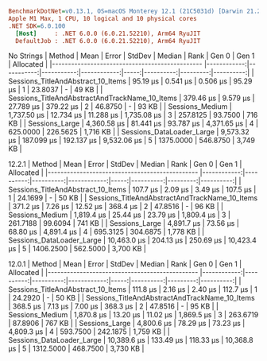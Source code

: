 ``` ini

BenchmarkDotNet=v0.13.1, OS=macOS Monterey 12.1 (21C5031d) [Darwin 21.2.0]
Apple M1 Max, 1 CPU, 10 logical and 10 physical cores
.NET SDK=6.0.100
  [Host]     : .NET 6.0.0 (6.0.21.52210), Arm64 RyuJIT
  DefaultJob : .NET 6.0.0 (6.0.21.52210), Arm64 RyuJIT


```

No Strings
|                                         Method |        Mean |      Error |     StdDev |      Median | Rank |     Gen 0 |    Gen 1 | Allocated |
|----------------------------------------------- |------------:|-----------:|-----------:|------------:|-----:|----------:|---------:|----------:|
|             Sessions_TitleAndAbstract_10_Items |    95.19 μs |   0.541 μs |   0.506 μs |    95.29 μs |    1 |   23.8037 |        - |     49 KB |
| Sessions_TitleAndAbstractAndTrackName_10_Items |   379.46 μs |   9.579 μs |  27.789 μs |   379.22 μs |    2 |   46.8750 |        - |     93 KB |
|                                Sessions_Medium | 1,737.50 μs |  12.734 μs |  11.288 μs | 1,735.08 μs |    3 |  257.8125 |  93.7500 |    716 KB |
|                                 Sessions_Large | 4,360.58 μs |  81.441 μs |  93.787 μs | 4,371.65 μs |    4 |  625.0000 | 226.5625 |  1,716 KB |
|                      Sessions_DataLoader_Large | 9,573.32 μs | 187.099 μs | 192.137 μs | 9,532.06 μs |    5 | 1375.0000 | 546.8750 |  3,749 KB |

12.2.1
|                                         Method |        Mean |     Error |    StdDev |      Median | Rank |     Gen 0 |    Gen 1 | Allocated |
|----------------------------------------------- |------------:|----------:|----------:|------------:|-----:|----------:|---------:|----------:|
|             Sessions_TitleAndAbstract_10_Items |    107.7 μs |   2.09 μs |   3.49 μs |    107.5 μs |    1 |   24.1699 |        - |     50 KB |
| Sessions_TitleAndAbstractAndTrackName_10_Items |    371.2 μs |   7.26 μs |  12.52 μs |    368.4 μs |    2 |   47.8516 |        - |     96 KB |
|                                Sessions_Medium |  1,819.4 μs |  25.44 μs |  23.79 μs |  1,809.4 μs |    3 |  261.7188 |  99.6094 |    741 KB |
|                                 Sessions_Large |  4,891.7 μs |  73.56 μs |  68.80 μs |  4,891.4 μs |    4 |  695.3125 | 304.6875 |  1,778 KB |
|                      Sessions_DataLoader_Large | 10,463.0 μs | 204.13 μs | 250.69 μs | 10,423.4 μs |    5 | 1406.2500 | 562.5000 |  3,700 KB |

12.0.1
|                                         Method |        Mean |     Error |    StdDev |      Median | Rank |     Gen 0 |    Gen 1 | Allocated |
|----------------------------------------------- |------------:|----------:|----------:|------------:|-----:|----------:|---------:|----------:|
|             Sessions_TitleAndAbstract_10_Items |    111.8 μs |   2.16 μs |   2.40 μs |    112.7 μs |    1 |   24.2920 |        - |     50 KB |
| Sessions_TitleAndAbstractAndTrackName_10_Items |    368.5 μs |   7.13 μs |   7.00 μs |    368.3 μs |    2 |   47.8516 |        - |     95 KB |
|                                Sessions_Medium |  1,870.8 μs |  13.20 μs |  11.02 μs |  1,869.5 μs |    3 |  263.6719 |  87.8906 |    767 KB |
|                                 Sessions_Large |  4,800.6 μs |  78.29 μs |  73.23 μs |  4,809.3 μs |    4 |  593.7500 | 242.1875 |  1,759 KB |
|                      Sessions_DataLoader_Large | 10,389.6 μs | 133.49 μs | 118.33 μs | 10,368.8 μs |    5 | 1312.5000 | 468.7500 |  3,730 KB |

